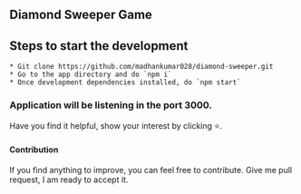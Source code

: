 ## Diamond Sweeper Game

## Steps to start the development
```
* Git clone https://github.com/madhankumar028/diamond-sweeper.git
* Go to the app directory and do `npm i`
* Once development dependencies installed, do `npm start`
```

### Application will be listening in the port 3000.

Have you find it helpful, show your interest by clicking ⭐️.

#### Contribution
If you find anything to improve, you can feel free to contribute. Give me pull request, I am ready to accept it.

